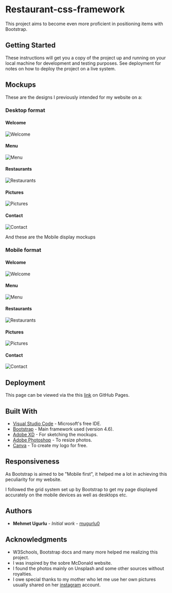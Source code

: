 # Restaurant-css-framework

This project aims to become even more proficient in positioning items with Bootstrap.

## Getting Started

These instructions will get you a copy of the project up and running on your local machine for development and testing purposes. See deployment for notes on how to deploy the project on a live system.

## Mockups

These are the designs I previously intended for my website on a:

### Desktop format

#### Welcome

![Welcome](/Mockup/Desktop_index.png)

#### Menu

![Menu](/Mockup/Desktop_Menu.png)

#### Restaurants

![Restaurants](/Mockup/Desktop_Restaurants.png)

#### Pictures

![Pictures](/Mockup/Desktop_Pictures.png)

#### Contact

![Contact](/Mockup/Desktop_Contact.png)

And these are the Mobile display mockups

### Mobile format

#### Welcome

![Welcome](/Mockup/Mobile_index.png)

#### Menu

![Menu](/Mockup/Mobile_Menu.png)

#### Restaurants

![Restaurants](/Mockup/Mobile_Restaurants.png)

#### Pictures

![Pictures](/Mockup/Mobile_Pictures.png)

#### Contact

![Contact](/Mockup/Mobile_Contact.png)

## Deployment

This page can be viewed via the this [link](https://mugurlu0.github.io/restaurant-css-framework/) on  GitHub Pages.

## Built With

* [Visual Studio Code](https://code.visualstudio.com/) - Microsoft's free IDE.
* [Bootstrap](https://getbootstrap.com/) - Main framework used (version 4.6).
* [Adobe XD](https://www.adobe.com/be_fr/products/xd.html) - For sketching the mockups.
* [Adobe Photoshop](https://www.adobe.com/be_fr/products/photoshop.html) - To resize photos.
* [Canva](https://www.canva.com/fr_be/) - To create my logo for free.

## Responsiveness

As Bootstrap is aimed to be "Mobile first", it helped me a lot in achieving this peculiarity for my website.

I followed the grid system set up by Bootstrap to get my page displayed accurately on the mobile devices as well as desktops etc.

## Authors

* **Mehmet Ugurlu** - *Initial work* - [mugurlu0](https://github.com/mugurlu0)

## Acknowledgments

* W3Schools, Bootstrap docs and many more helped me realizing this project.
* I was inspired by the sobre McDonald website.
* I found the photos mainly on Unsplash and some other sources without royalties.
* I owe special thanks to my mother who let me use her own pictures usually shared on her [instagram](https://www.instagram.com/gonuldensunumlar1/) account.
